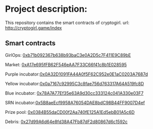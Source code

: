 # Project description: 
This repository contains the smart contracts of cryptogirl. 
url: http://cryptogirl.game/index

## Smart contracts 
GirlOps: [0xb71b092367b638b93baC3e0A2D5c7F411E9C89bE] 

Market: [0xA17e695fFB62F546eAA7F33C66f41c8b1E028595] 

Purple incubator:[0x0A32D1091FA44A0f5F62C952e0E1aC0203A7687d] 

Yellow incubator:[0x0a7167c92995C3c8fae756d763317A64A519fc8D] 

Blue incubator: [0x78A7A77Ef35e63A9d30cc333124c041A330e03F7] 

SRN incubator:[0x5B8aeEcf9958A76054DAE8bdC98B44FF9007D4ef] 

Prize pool: [0x0384B55daCD00f2Aa740fE125A1Ed5ebB01A5c6D] 

Debris: [0x27d99A6d64e8fd38A47Fb87dF2d80867d6c1592c] 




[0xb71b092367b638b93baC3e0A2D5c7F411E9C89bE]: https://etherscan.io/address/0xb71b092367b638b93bac3e0a2d5c7f411e9c89be
[0xA17e695fFB62F546eAA7F33C66f41c8b1E028595]:
https://etherscan.io/address/0xa17e695ffb62f546eaa7f33c66f41c8b1e028595
[0x0A32D1091FA44A0f5F62C952e0E1aC0203A7687d]:
https://etherscan.io/address/0x0a32d1091fa44a0f5f62c952e0e1ac0203a7687d
[0x0a7167c92995C3c8fae756d763317A64A519fc8D]:
https://etherscan.io/address/0x0a7167c92995c3c8fae756d763317a64a519fc8d
[0x5B8aeEcf9958A76054DAE8bdC98B44FF9007D4ef]: 
https://etherscan.io/address/0x5b8aeecf9958a76054dae8bdc98b44ff9007d4ef
[0x78A7A77Ef35e63A9d30cc333124c041A330e03F7]:
https://etherscan.io/address/0x78a7a77ef35e63a9d30cc333124c041a330e03f7
[0x0384B55daCD00f2Aa740fE125A1Ed5ebB01A5c6D]:
https://etherscan.io/address/0x0384b55dacd00f2aa740fe125a1ed5ebb01a5c6d
[0x27d99A6d64e8fd38A47Fb87dF2d80867d6c1592c]:
https://etherscan.io/address/0x27d99a6d64e8fd38a47fb87df2d80867d6c1592c